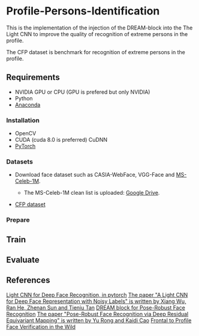 # Profile-Persons-Identification

This is the implementation of the injection of the DREAM-block into the The Light CNN to improve the quality of recognition of extreme persons in the profile.

The CFP dataset is benchmark for recognition of extreme persons in the profile.

## Requirements
- NVIDIA GPU or CPU (GPU is prefered but only NVIDIA)
- Python 
- [Anaconda](https://docs.anaconda.com/anaconda/install/)
### Installation
- OpenCV
- CUDA (cuda 8.0 is preferred) CuDNN
- [PyTorch](https://pytorch.org/)

### Datasets
- Download face dataset such as  CASIA-WebFace, VGG-Face and [MS-Celeb-1M](https://www.microsoft.com/en-us/research/project/ms-celeb-1m-challenge-recognizing-one-million-celebrities-real-world/).
	- The MS-Celeb-1M clean list is uploaded: [Google Drive](https://drive.google.com/file/d/0ByNaVHFekDPRbFg1YTNiMUxNYXc/view?usp=sharing).

- [CFP dataset](http://www.cfpw.io/)

### Prepare

## Train

## Evaluate


## References
[Light CNN for Deep Face Recognition, in pytorch](https://github.com/AlfredXiangWu/LightCNN)
[The paper "A Light CNN for Deep Face Representation with Noisy Labels" is written by Xiang Wu, Ran He, Zhenan Sun and Tieniu Tan](https://arxiv.org/abs/1511.02683)
[DREAM block for Pose-Robust Face Recognition](https://github.com/penincillin/DREAM)
[The paper "Pose-Robust Face Recognition via Deep Residual Equivariant Mapping" is written by Yu Rong and Kaidi Cao](https://arxiv.org/abs/1803.00839)
[Frontal to Profile Face Verification in the Wild](http://www.cfpw.io/paper.pdf)